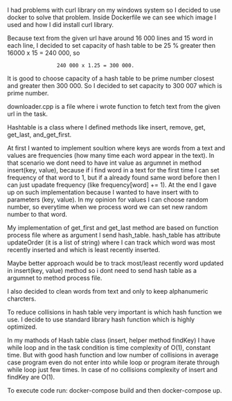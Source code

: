 I had problems with curl library on my windows system so I decided to use docker
to solve that problem. Inside Dockerfile we can see which image I used and how
I did install curl library.

Because text from the given url have around 16 000 lines and 15 word in each line, I decided to set
capacity of hash table to be 25 % greater then 16000 x 15 = 240 000, so 

                    240 000 x 1.25 = 300 000.

It is good to choose capacity of a hash table to be prime number closest and greater then 300 000.
So I decided to set capacity to 300 007 which is prime number.

downloader.cpp is a file where i wrote function to fetch text from the given url in the task.

Hashtable is a class where I defined methods like insert, remove, get, get_last, and_get_first.

At first I wanted to implement soultion where keys are words from a text and values are frequencies
(how many time each word appear in the text). In that scenario we dont need to have int value as
argumnet in method insert(key, value), because if i find word in a text for the first time I can
set frequency of that word to 1, but if a already found same word before then I can just upadate
frequency (like frequency[word] += 1). At the end I gave up on such implementation because I wanted
to have insert with to parameters (key, value). In my opinion for values I can choose random number,
so  everytime when we process word we can set new random number to that word.

My implementation of get_first and get_last method are based on function process file where as argument
I send hash_table. hash_table has attribute updateOrder (it is a list of string) where I can track which
word was most recently inserted and which is least recently inserted.

Maybe better approach would be to track most/least recently word updated in insert(key, value) method
so i dont need to send hash table as a argumnet to method process file.

I also decided to clean words from text and only to keep alphanumeric charcters.

To reduce collisions in hash table very important is which hash function we use. I decide
to use standard library hash function which is highly optimized.

In my mathods of Hash table class (insert, helper method findKey) I have while loop and in the task
condition is time complexity of O(1), constant time. But with good hash function and low number of
collisions in average case program even do not enter into while loop or program iterate through while
loop just few times. In case of no collisions complexity of insert and findKey are O(1).

To execute code run: docker-compose build and then docker-compose up.



